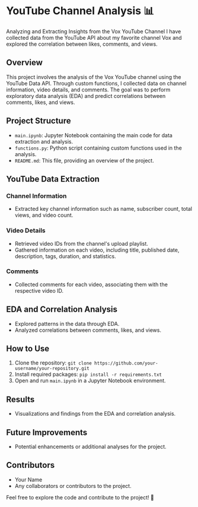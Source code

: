 # YouTube Channel Analysis 📊

Analyzing and Extracting Insights from the Vox YouTube Channel
I have collected data from the YouTube API about my favorite channel Vox and explored the correlation between likes, comments, and views.

## Overview
This project involves the analysis of the Vox YouTube channel using the YouTube Data API. Through custom functions, I collected data on channel information, video details, and comments. The goal was to perform exploratory data analysis (EDA) and predict correlations between comments, likes, and views.

## Project Structure
- `main.ipynb`: Jupyter Notebook containing the main code for data extraction and analysis.
- `functions.py`: Python script containing custom functions used in the analysis.
- `README.md`: This file, providing an overview of the project.

## YouTube Data Extraction
### Channel Information
- Extracted key channel information such as name, subscriber count, total views, and video count.

### Video Details
- Retrieved video IDs from the channel's upload playlist.
- Gathered information on each video, including title, published date, description, tags, duration, and statistics.

### Comments
- Collected comments for each video, associating them with the respective video ID.

## EDA and Correlation Analysis
- Explored patterns in the data through EDA.
- Analyzed correlations between comments, likes, and views.

## How to Use
1. Clone the repository: `git clone https://github.com/your-username/your-repository.git`
2. Install required packages: `pip install -r requirements.txt`
3. Open and run `main.ipynb` in a Jupyter Notebook environment.

## Results
- Visualizations and findings from the EDA and correlation analysis.

## Future Improvements
- Potential enhancements or additional analyses for the project.

## Contributors
- Your Name
- Any collaborators or contributors to the project.

Feel free to explore the code and contribute to the project! 🚀
